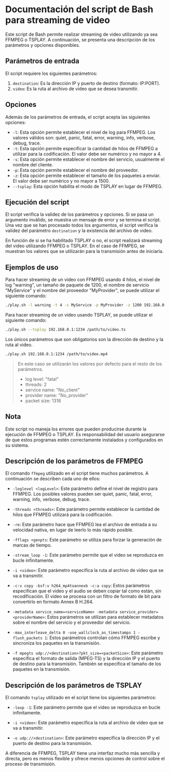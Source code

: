 # Documentación del script de Bash para streaming de video

Este script de Bash permite realizar streaming de video utilizando ya sea FFMPEG o TSPLAY. A continuación, se presenta una descripción de los parámetros y opciones disponibles.

## Parámetros de entrada

El script requiere los siguientes parámetros:

1. `destination`: Es la dirección IP y puerto de destino (formato: IP:PORT).
2. `video`: Es la ruta al archivo de video que se desea transmitir.

## Opciones

Además de los parámetros de entrada, el script acepta las siguientes opciones:

- `-l`: Esta opción permite establecer el nivel de log para FFMPEG. Los valores válidos son: quiet, panic, fatal, error, warning, info, verbose, debug, trace.
- `-t`: Esta opción permite especificar la cantidad de hilos de FFMPEG a utilizar para la codificación. El valor debe ser numérico y no mayor a 4.
- `-s`: Esta opción permite establecer el nombre del servicio, usualmente el nombre del cliente.
- `-p`: Esta opción permite establecer el nombre del proveedor.
- `-z`: Esta opción permite establecer el tamaño de los paquetes a enviar. El valor debe ser numérico y no mayor a 1500.
- `--tsplay`: Esta opción habilita el modo de TSPLAY en lugar de FFMPEG.

## Ejecución del script

El script verifica la validez de los parámetros y opciones. Si se pasa un argumento inválido, se muestra un mensaje de error y se termina el script. Una vez que se han procesado todos los argumentos, el script verifica la validez del parámetro `destination` y la existencia del archivo de video.

En función de si se ha habilitado TSPLAY o no, el script realizará streaming del video utilizando FFMPEG o TSPLAY. En el caso de FFMPEG, se muestran los valores que se utilizarán para la transmisión antes de iniciarla.

## Ejemplos de uso

Para hacer streaming de un video con FFMPEG usando 4 hilos, el nivel de log "warning", un tamaño de paquete de 1200, el nombre de servicio "MyService" y el nombre del proveedor "MyProvider", se puede utilizar el siguiente comando:

```bash
./play.sh -l warning -t 4 -s MyService -p MyProvider -z 1200 192.168.0.1:1234 /path/to/video.mp4
```

Para hacer streaming de un video usando TSPLAY, se puede utilizar el siguiente comando:

```bash
./play.sh --tsplay 192.168.0.1:1234 /path/to/video.ts
```

Los únicos parámetros que son obligatorios son la dirección de destino y la ruta al video.

```bash
./play.sh 192.168.0.1:1234 /path/to/video.mp4
```

> En este caso se utilizarán los valores por defecto para el resto de los parámetros.
> - log level: "fatal"
> - threads: 2
> - service name: "No_client"
> - provider name: "No_provider"
> - packet size: 1316

## Nota

Este script no maneja los errores que pueden producirse durante la ejecución de FFMPEG o TSPLAY. Es responsabilidad del usuario asegurarse de que estos programas estén correctamente instalados y configurados en su sistema.

## Descripción de los parámetros de FFMPEG

El comando `ffmpeg` utilizado en el script tiene muchos parámetros. A continuación se describen cada uno de ellos:

- `-loglevel <logLevel>`: Este parámetro define el nivel de registro para FFMPEG. Los posibles valores pueden ser quiet, panic, fatal, error, warning, info, verbose, debug, trace.

- `-threads <threads>`: Este parámetro permite establecer la cantidad de hilos que FFMPEG utilizará para la codificación.

- `-re`: Este parámetro hace que FFMPEG lea el archivo de entrada a su velocidad nativa, en lugar de leerlo lo más rápido posible.

- `-fflags +genpts`: Este parámetro se utiliza para forzar la generación de marcas de tiempo.

- `-stream_loop -1`: Este parámetro permite que el video se reproduzca en bucle infinitamente.

- `-i <video>`: Este parámetro especifica la ruta al archivo de video que se va a transmitir.

- `-c:v copy -bsf:v h264_mp4toannexb -c:a copy`: Estos parámetros especifican que el video y el audio se deben copiar tal como están, sin recodificación. El video se procesa con un filtro de formato de bit para convertirlo en formato Annex B H.264.

- `-metadata service_name=<serviceName> -metadata service_provider=<providerName>`: Estos parámetros se utilizan para establecer metadatos sobre el nombre del servicio y el proveedor del servicio.

- `-max_interleave_delta 0 -use_wallclock_as_timestamps 1 -flush_packets 1`: Estos parámetros controlan cómo FFMPEG escribe y sincroniza los paquetes en la transmisión.

- `-f mpegts udp://<destination>?pkt_size=<packetSize>`: Este parámetro especifica el formato de salida (MPEG-TS) y la dirección IP y el puerto de destino para la transmisión. También se especifica el tamaño de los paquetes en la transmisión.

## Descripción de los parámetros de TSPLAY

El comando `tsplay` utilizado en el script tiene los siguientes parámetros:

- `-loop -1`: Este parámetro permite que el video se reproduzca en bucle infinitamente.

- `-i <video>`: Este parámetro especifica la ruta al archivo de video que se va a transmitir.

- `-o udp://<destination>`: Este parámetro especifica la dirección IP y el puerto de destino para la transmisión.

A diferencia de FFMPEG, TSPLAY tiene una interfaz mucho más sencilla y directa, pero es menos flexible y ofrece menos opciones de control sobre el proceso de transmisión.
